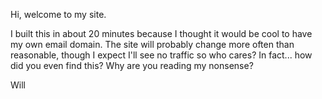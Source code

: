 Hi, welcome to my site.

I built this in about 20 minutes because I thought it would be cool to have my own email domain. The site will probably
change more often than reasonable, though I expect I'll see no traffic so who cares? In fact... how did you even find
this? Why are you reading my nonsense?

Will